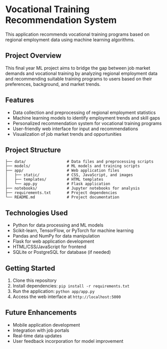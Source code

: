 # Vocational Training Recommendation System

This application recommends vocational training programs based on regional employment data using machine learning algorithms.

## Project Overview

This final year ML project aims to bridge the gap between job market demands and vocational training by analyzing regional employment data and recommending suitable training programs to users based on their preferences, background, and market trends.

## Features

- Data collection and preprocessing of regional employment statistics
- Machine learning models to identify employment trends and skill gaps
- Personalized recommendation system for vocational training programs
- User-friendly web interface for input and recommendations
- Visualization of job market trends and opportunities

## Project Structure

```
├── data/                  # Data files and preprocessing scripts
├── models/                # ML models and training scripts
├── app/                   # Web application files
│   ├── static/            # CSS, JavaScript, and images
│   ├── templates/         # HTML templates
│   └── app.py             # Flask application
├── notebooks/             # Jupyter notebooks for analysis
├── requirements.txt       # Project dependencies
└── README.md              # Project documentation
```

## Technologies Used

- Python for data processing and ML models
- Scikit-learn, TensorFlow, or PyTorch for machine learning
- Pandas and NumPy for data manipulation
- Flask for web application development
- HTML/CSS/JavaScript for frontend
- SQLite or PostgreSQL for database (if needed)

## Getting Started

1. Clone this repository
2. Install dependencies: `pip install -r requirements.txt`
3. Run the application: `python app/app.py`
4. Access the web interface at `http://localhost:5000`

## Future Enhancements

- Mobile application development
- Integration with job portals
- Real-time data updates
- User feedback incorporation for model improvement